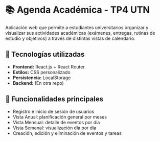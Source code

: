 # 📚 Agenda Académica - TP4 UTN

Aplicación web que permite a estudiantes universitarios organizar y visualizar sus actividades académicas (exámenes, entregas, rutinas de estudio y objetivos) a través de distintas vistas de calendario.

## 🚀 Tecnologías utilizadas

- **Frontend:** React.js + React Router
- **Estilos:** CSS personalizado
- **Persistencia:** LocalStorage
- **Backend:** (En otra repo)

## 🎯 Funcionalidades principales

- Registro e inicio de sesión de usuarios
- Vista Anual: planificación general por meses
- Vista Mensual: detalle de eventos por día
- Vista Semanal: visualización día por día
- Creación, edición y eliminación de eventos y tareas
